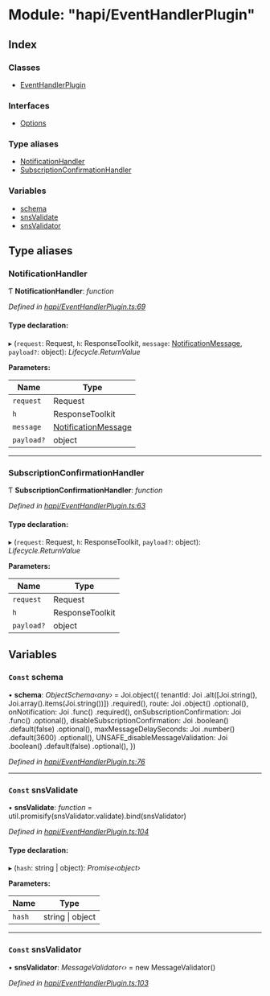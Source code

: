 
# Module: "hapi/EventHandlerPlugin"

## Index

### Classes

* [EventHandlerPlugin](../classes/_hapi_eventhandlerplugin_.eventhandlerplugin.md)

### Interfaces

* [Options](../interfaces/_hapi_eventhandlerplugin_.options.md)

### Type aliases

* [NotificationHandler](_hapi_eventhandlerplugin_.md#notificationhandler)
* [SubscriptionConfirmationHandler](_hapi_eventhandlerplugin_.md#subscriptionconfirmationhandler)

### Variables

* [schema](_hapi_eventhandlerplugin_.md#const-schema)
* [snsValidate](_hapi_eventhandlerplugin_.md#const-snsvalidate)
* [snsValidator](_hapi_eventhandlerplugin_.md#const-snsvalidator)

## Type aliases

###  NotificationHandler

Ƭ **NotificationHandler**: *function*

*Defined in [hapi/EventHandlerPlugin.ts:69](https://github.com/bluecanvas/node-bluecanvas-sdk/blob/6e3a4c7/src/hapi/EventHandlerPlugin.ts#L69)*

#### Type declaration:

▸ (`request`: Request, `h`: ResponseToolkit, `message`: [NotificationMessage](_types_notifications_.md#notificationmessage), `payload?`: object): *Lifecycle.ReturnValue*

**Parameters:**

Name | Type |
------ | ------ |
`request` | Request |
`h` | ResponseToolkit |
`message` | [NotificationMessage](_types_notifications_.md#notificationmessage) |
`payload?` | object |

___

###  SubscriptionConfirmationHandler

Ƭ **SubscriptionConfirmationHandler**: *function*

*Defined in [hapi/EventHandlerPlugin.ts:63](https://github.com/bluecanvas/node-bluecanvas-sdk/blob/6e3a4c7/src/hapi/EventHandlerPlugin.ts#L63)*

#### Type declaration:

▸ (`request`: Request, `h`: ResponseToolkit, `payload?`: object): *Lifecycle.ReturnValue*

**Parameters:**

Name | Type |
------ | ------ |
`request` | Request |
`h` | ResponseToolkit |
`payload?` | object |

## Variables

### `Const` schema

• **schema**: *ObjectSchema‹any›* = Joi.object({
  tenantId: Joi
    .alt([Joi.string(), Joi.array().items(Joi.string())])
    .required(),
  route: Joi
    .object()
    .optional(),
  onNotification: Joi
    .func()
    .required(),
  onSubscriptionConfirmation: Joi
    .func()
    .optional(),
  disableSubscriptionConfirmation: Joi
    .boolean()
    .default(false)
    .optional(),
  maxMessageDelaySeconds: Joi
    .number()
    .default(3600)
    .optional(),
  UNSAFE_disableMessageValidation: Joi
    .boolean()
    .default(false)
    .optional(),
})

*Defined in [hapi/EventHandlerPlugin.ts:76](https://github.com/bluecanvas/node-bluecanvas-sdk/blob/6e3a4c7/src/hapi/EventHandlerPlugin.ts#L76)*

___

### `Const` snsValidate

• **snsValidate**: *function* = util.promisify(snsValidator.validate).bind(snsValidator)

*Defined in [hapi/EventHandlerPlugin.ts:104](https://github.com/bluecanvas/node-bluecanvas-sdk/blob/6e3a4c7/src/hapi/EventHandlerPlugin.ts#L104)*

#### Type declaration:

▸ (`hash`: string | object): *Promise‹object›*

**Parameters:**

Name | Type |
------ | ------ |
`hash` | string &#124; object |

___

### `Const` snsValidator

• **snsValidator**: *MessageValidator‹›* = new MessageValidator()

*Defined in [hapi/EventHandlerPlugin.ts:103](https://github.com/bluecanvas/node-bluecanvas-sdk/blob/6e3a4c7/src/hapi/EventHandlerPlugin.ts#L103)*
